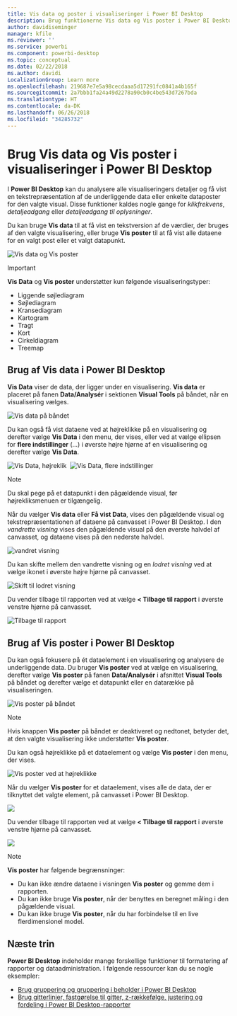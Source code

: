 ```yaml
---
title: Vis data og poster i visualiseringer i Power BI Desktop
description: Brug funktionerne Vis data og Vis poster i Power BI Desktop til at analysere oplysninger
author: davidiseminger
manager: kfile
ms.reviewer: ''
ms.service: powerbi
ms.component: powerbi-desktop
ms.topic: conceptual
ms.date: 02/22/2018
ms.author: davidi
LocalizationGroup: Learn more
ms.openlocfilehash: 219687e7e5a98cecdaaa5d17291fc0841a4b165f
ms.sourcegitcommit: 2a7bbb1fa24a49d2278a90cb0c4be543d7267bda
ms.translationtype: HT
ms.contentlocale: da-DK
ms.lasthandoff: 06/26/2018
ms.locfileid: "34285732"
---
```

# <a name="use-see-data-and-see-records-in-power-bi-desktop"></a>Brug Vis data og Vis poster i visualiseringer i Power BI Desktop
I **Power BI Desktop** kan du analysere alle visualiseringers detaljer og få vist en tekstrepræsentation af de underliggende data eller enkelte dataposter for den valgte visual. Disse funktioner kaldes nogle gange for *klikfrekvens*, *detaljeadgang* eller *detaljeadgang til oplysninger*.

Du kan bruge **Vis data** til at få vist en tekstversion af de værdier, der bruges af den valgte visualisering, eller bruge **Vis poster** til at få vist alle dataene for en valgt post eller et valgt datapunkt. 

![Vis data og Vis poster](media/desktop-see-data-see-records/see-data-record.png)

>[!IMPORTANT]
>**Vis Data** og **Vis poster** understøtter kun følgende visualiseringstyper:
>  - Liggende søjlediagram
>  - Søjlediagram
>  - Kransediagram
>  - Kartogram
>  - Tragt
>  - Kort
>  - Cirkeldiagram
>  - Treemap

## <a name="use-see-data-in-power-bi-desktop"></a>Brug af Vis data i Power BI Desktop

**Vis Data** viser de data, der ligger under en visualisering. **Vis data** er placeret på fanen **Data/Analysér** i sektionen **Visual Tools** på båndet, når en visualisering vælges.

![Vis data på båndet](media/desktop-see-data-see-records/see-data1.png)

Du kan også få vist dataene ved at højreklikke på en visualisering og derefter vælge **Vis Data** i den menu, der vises, eller ved at vælge ellipsen for **flere indstillinger** (...) i øverste højre hjørne af en visualisering og derefter vælge **Vis Data**.

![Vis Data, højreklik](media/desktop-see-data-see-records/see-data2.png)&nbsp;&nbsp;![Vis Data, flere indstillinger](media/desktop-see-data-see-records/see-data3.png)

> [!NOTE]
> Du skal pege på et datapunkt i den pågældende visual, før højrekliksmenuen er tilgængelig.

Når du vælger **Vis data** eller **Få vist Data**, vises den pågældende visual og tekstrepræsentationen af dataene på canvasset i Power BI Desktop. I den *vandrette visning* vises den pågældende visual på den øverste halvdel af canvasset, og dataene vises på den nederste halvdel. 

![vandret visning](media/desktop-see-data-see-records/see-data4a.png)

Du kan skifte mellem den vandrette visning og en *lodret visning* ved at vælge ikonet i øverste højre hjørne på canvasset.

![Skift til lodret visning](media/desktop-see-data-see-records/see-data4.png)

Du vender tilbage til rapporten ved at vælge **< Tilbage til rapport** i øverste venstre hjørne på canvasset.

![Tilbage til rapport](media/desktop-see-data-see-records/see-data5.png)

## <a name="use-see-records-in-power-bi-desktop"></a>Brug af Vis poster i Power BI Desktop

Du kan også fokusere på ét dataelement i en visualisering og analysere de underliggende data. Du bruger **Vis poster** ved at vælge en visualisering, derefter vælge **Vis poster** på fanen **Data/Analysér** i afsnittet **Visual Tools** på båndet og derefter vælge et datapunkt eller en datarække på visualiseringen. 

![Vis poster på båndet](media/desktop-see-data-see-records/see-record1.png)

> [!NOTE]
> Hvis knappen **Vis poster** på båndet er deaktiveret og nedtonet, betyder det, at den valgte visualisering ikke understøtter **Vis poster**.

Du kan også højreklikke på et dataelement og vælge **Vis poster** i den menu, der vises.

![Vis poster ved at højreklikke](media/desktop-see-data-see-records/see-record2.png)

Når du vælger **Vis poster** for et dataelement, vises alle de data, der er tilknyttet det valgte element, på canvasset i Power BI Desktop. 

![](media/desktop-see-data-see-records/see-record3.png)

Du vender tilbage til rapporten ved at vælge **< Tilbage til rapport** i øverste venstre hjørne på canvasset.

![](media/desktop-see-data-see-records/see-record4.png)

> [!NOTE]
>**Vis poster** har følgende begrænsninger:
> - Du kan ikke ændre dataene i visningen **Vis poster** og gemme dem i rapporten.
> - Du kan ikke bruge **Vis poster**, når der benyttes en beregnet måling i den pågældende visual.
> - Du kan ikke bruge **Vis poster**, når du har forbindelse til en live flerdimensionel model.

## <a name="next-steps"></a>Næste trin
**Power BI Desktop** indeholder mange forskellige funktioner til formatering af rapporter og dataadministration. I følgende ressourcer kan du se nogle eksempler:

* [Brug gruppering og gruppering i beholder i Power BI Desktop](desktop-grouping-and-binning.md)
* [Brug gitterlinjer, fastgørelse til gitter, z-rækkefølge, justering og fordeling i Power BI Desktop-rapporter](desktop-gridlines-snap-to-grid.md)

